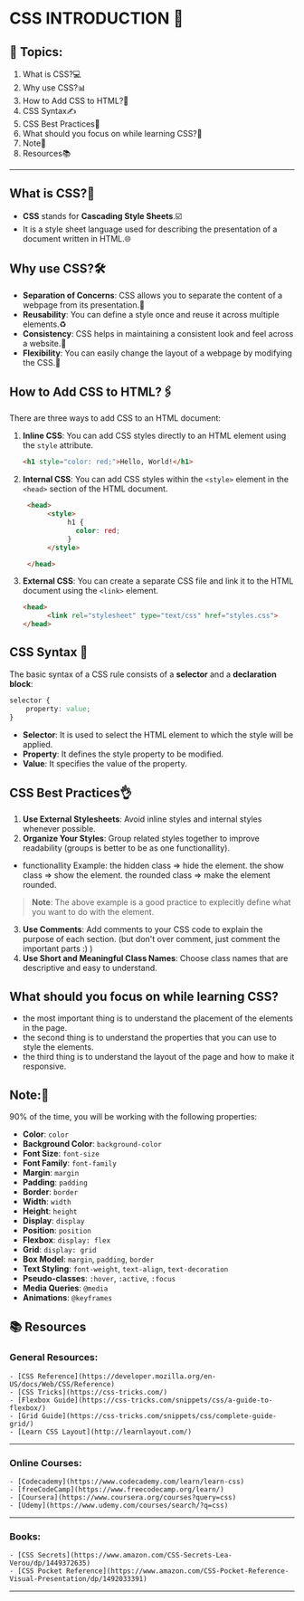 
# CSS INTRODUCTION 📘

## 📝 Topics:   
1. What is CSS?💻
2. Why use CSS?📊
3. How to Add CSS to HTML?🔗
4. CSS Syntax✍️
5. CSS Best Practices🧐
6. What should you focus on while learning CSS?🎯
7. Note📌
8. Resources📚
---

## What is CSS?🤔

- **CSS** stands for **Cascading Style Sheets**.☑️
- It is a style sheet language used for describing the presentation of a document written in HTML.🌐

## Why use CSS?🛠️

- **Separation of Concerns**: CSS allows you to separate the content of a webpage from its presentation.🧩
- **Reusability**: You can define a style once and reuse it across multiple elements.♻️
- **Consistency**: CSS helps in maintaining a consistent look and feel across a website.🎨
- **Flexibility**: You can easily change the layout of a webpage by modifying the CSS.🔄

## How to Add CSS to HTML?🖇️

There are three ways to add CSS to an HTML document:

1. **Inline CSS**: You can add CSS styles directly to an HTML element using the `style` attribute.
   
   ```html
   <h1 style="color: red;">Hello, World!</h1>
   ```

2. **Internal CSS**: You can add CSS styles within the `<style>` element in the `<head>` section of the HTML document.
   
   ```html
    <head>
         <style>
              h1 {
                color: red;
              }
         </style>

    </head>
    ```
3. **External CSS**: You can create a separate CSS file and link it to the HTML document using the `<link>` element.

    ```html
    <head>
          <link rel="stylesheet" type="text/css" href="styles.css">
    </head>
    ```
## CSS Syntax 📝

The basic syntax of a CSS rule consists of a **selector** and a **declaration block**:

```css
selector {
    property: value;
}
```

- **Selector**: It is used to select the HTML element to which the style will be applied.
- **Property**: It defines the style property to be modified.
- **Value**: It specifies the value of the property.

## CSS Best Practices👌


1. **Use External Stylesheets**: Avoid inline styles and internal styles whenever possible.
2. **Organize Your Styles**: Group related styles together to improve readability (groups is better to be as one functionallity).
 - functionallity 
    Example: the hidden class => hide the element.
             the show class => show the element.
             the rounded class => make the element rounded.
> **Note**: The above example is a good practice to explecitly define what you want to do with the element.

3. **Use Comments**: Add comments to your CSS code to explain the purpose of each section. (but don't over comment, just comment the important parts :) )
4. **Use Short and Meaningful Class Names**: Choose class names that are descriptive and easy to understand.

## What should you focus on while learning CSS?
- the most important thing is to understand the placement of the elements in the page.
- the second thing is to understand the properties that you can use to style the elements.
- the third thing is to understand the layout of the page and how to make it responsive.


## Note:🔖

 90% of the time, you will be working with the following properties:
  - **Color**: `color`
  - **Background Color**: `background-color`
  - **Font Size**: `font-size`
  - **Font Family**: `font-family`
  - **Margin**: `margin`
  - **Padding**: `padding`
  - **Border**: `border`
  - **Width**: `width`
  - **Height**: `height`
  - **Display**: `display`
  - **Position**: `position`
  - **Flexbox**: `display: flex`
  - **Grid**: `display: grid`
  - **Box Model**: `margin`, `padding`, `border`
  - **Text Styling**: `font-weight`, `text-align`, `text-decoration`
  - **Pseudo-classes**: `:hover`, `:active`, `:focus`
  - **Media Queries**: `@media`
  - **Animations**: `@keyframes`

 
## 📚 Resources

### General Resources:
    - [CSS Reference](https://developer.mozilla.org/en-US/docs/Web/CSS/Reference)
    - [CSS Tricks](https://css-tricks.com/)
    - [Flexbox Guide](https://css-tricks.com/snippets/css/a-guide-to-flexbox/)
    - [Grid Guide](https://css-tricks.com/snippets/css/complete-guide-grid/)
    - [Learn CSS Layout](http://learnlayout.com/)
---
### Online Courses:
    - [Codecademy](https://www.codecademy.com/learn/learn-css)
    - [freeCodeCamp](https://www.freecodecamp.org/learn/)
    - [Coursera](https://www.coursera.org/courses?query=css)
    - [Udemy](https://www.udemy.com/courses/search/?q=css)
---

### Books:
    - [CSS Secrets](https://www.amazon.com/CSS-Secrets-Lea-Verou/dp/1449372635)
    - [CSS Pocket Reference](https://www.amazon.com/CSS-Pocket-Reference-Visual-Presentation/dp/1492033391)
---
